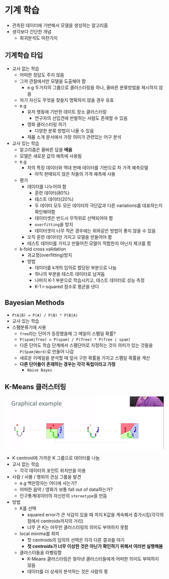 # 기계 학습

- 관측된 데이터에 기반해서 모델을 생성하는 알고리즘
- 생각보다 간단한 개념
  - 회귀분석도 마찬가지

## 기계학습 타입

- 교사 없는 학습
  - 어떠한 정답도 주지 않음
  - 그저 관찰에서만 모델을 도출해야 함
    - e.g 두가지의 그룹으로 클러스터링을 하나, 올바른 분류방법을 제시하지 않음
  - 자기 자신도 무엇을 찾을지 명확하지 않을 경우 유효
  - e.g
    - 유저 행동에 기반한 데이트 장소 클러스터링
      - 연구자의 선입견에 반발하는 사람도 존재할 수 있음
    - 영화 클러스터링 하기
      - 다양한 분류 방법이 나올 수 있음
    - 제품 소개 문서에서 가장 의미가 관련있는 어구 분석
- 교사 있는 학습
  - 알고리즘은 올바른 답을 **배움**
  - 모델은 새로운 값의 예측에 사용됨
  - e.g
    - 차의 특징 데이터와 역대 판매 데이터를 기반으로 차 가격 예측모델
      - 아직 판매되지 않은 차들의 가격 예측에 사용
  - 평가
    - 데이터를 나누어야 함
      - 훈련 데이터(80%)
      - 테스트 데이터(20%)
      - 두 데이터 모두 모든 데이터의 극단값과 다른 variations를 대표하는지 확인해야함
      - 데이터셋은 반드시 무작위로 선택되어야 함
      - `overfitting`을 방지
      - 데이터셋이 너무 적은 경우에는 위와같은 방법이 좋지 않을 수 있음
    - 오직 훈련 데이터만 가지고 모델을 만들어야 함
    - 테스트 데이터를 가지고 만들어진 모델이 적합한지 아닌지 체크를 함
  - k-fold cross validation
    - 과교정(overfitting)방지
    - 방법
      - 데이터를 k개의 임의로 할당된 부분으로 나눔
      - 하나의 부분을 테스트 데이터로 남겨둠
      - 나머지 K-1 부분으로 학습시키고, 테스트 데이터로 성능 측정
      - K-1 r-squared 점수로 평균을 낸다

## Bayesian Methods

- `P(A|B) = P(A) / P(B) * P(B|A)`
- 교사 있는 학습
- 스팸분류기에 사용
  - `free`라는 단어가 등장했을때 그 메일이 스팸일 확률?
  - `P(spam|free) = P(spam) / P(free) * P(free | spam)`
  - 다른 단어도 학습 단계에서 스팸단어로 지정하는 것이 의미가 있는 것들을 `P(Spam|Word)`로 만들어 나감
  - 새로운 이메일을 분석할 때 앞서 구한 확률을 가지고 스팸일 확률을 계산
  - **다른 단어들이 존재하는 경우는 각각 독립이라고 가정**
    - `Naive Bayes`

## K-Means 클러스터링

![](./images/k-means.png)

- K centroid에 가까운 K 그룹으로 데이터를 나눔
- 교사 없는 학습
  - 각각 데이터의 포인트 위치만을 이용
- 사람 / 사물 / 행위의 관심 그룹을 발견
  - e.g 백만장자는 어디에 사는가?
  - 어떠한 음악 / 영화가 보통 fall out of data하는가?
  - 인구통계데이터의 자신만의 `stereotype`을 만듬
- 방법
  - K를 선택
    - squared error가 큰 삭감이 있을 때 까지 K값을 계속해서 증가시킴(각각의 점에서 centroids까지의 거리)
    - 너무 큰 K는 아무런 클러스터링의 의미도 부여하지 못함
  - local minima를 회피
    - 첫 centroids의 임의의 선택은 각각 다른 결과를 야기
    - **첫 centroids가 너무 이상한 것은 아닌가 확인하기 위해서 여러번 실행해봄**
  - 클러스터들을 라벨링함
    - K-Means 클러스터링은 찾아낸 클러스터들에게 어떠한 의미도 부여하지 않음
    - 데이터를 더 상세히 분석하는 것은 사람의 몫
